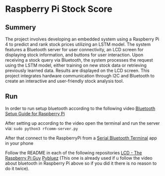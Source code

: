 # Raspberry Pi Stock Score
## Summery
The project involves developing an embedded system using a Raspberry Pi 4 to predict and rank stock prices utilizing an LSTM model. The system features a Bluetooth server for user connectivity, an LCD screen for displaying stock information, and buttons for user interaction. Upon receiving a stock query via Bluetooth, the system processes the request using the LSTM model, either training on new stock data or retrieving previously learned data. Results are displayed on the LCD screen. This project integrates hardware communication through I2C and Bluetooth to create an interactive and user-friendly stock analysis tool.

## Run
In order to run setup bluetooth according to the following video
[Bluetooth Setup Guide for Raspberry Pi](https://www.youtube.com/watch?v=DmtJBc229Rg)

After setting up according to the video open the terminal and run the server via:
`sudo python3 rfcomm-server.py`

After that connect to the RaspberryPi from a [Serial Bluetooth Terminal](https://play.google.com/store/apps/details?id=de.kai_morich.serial_bluetooth_terminal&hl=en_NZ#) app in your phone

Follow the README in each of the following repositories
[LCD - The Raspberry Pi Guy](https://github.com/the-raspberry-pi-guy/lcd)
[Pybluez](https://github.com/pybluez/pybluez) (This one is already used if u follow the video about bluetooth in Raspberry Pi above so if you did it there is no reason to do it twice).

